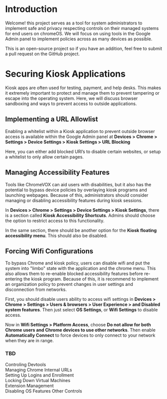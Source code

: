 <link rel="stylesheet" href="style.css">

# Introduction
Welcome! this project serves as a tool for system administrators to implement safe and privacy respecting controls on their managed systems for end users on chromeOS. We will focus on using tools in the Google Admin panel to implement policies across as many devices as possible.

This is an open-source project so if you have an addition, feel free to submit a pull request on the GitHub project. 

# Securing Kiosk Applications
Kiosk apps are often used for testing, payment, and help desks. This makes it extremely important to protect and manage them to prevent tampering or escape into the operating system. Here, we will discuss browser sandboxing and ways to prevent access to outside applications. 

## Implementing a URL Allowlist
Enabling a whitelist within a Kiosk application to prevent outside browser access is available within the Google Admin panel at **Devices > Chrome > Settings > Device Settings > Kiosk Settings > URL Blocking**

Here, you can either add blocked URl’s to disable certain websites, or setup a whitelist to only allow certain pages. 

## Managing Accessibility Features
Tools like ChromeVOX can aid users with disabilities, but it also has the potential to bypass device policies by overlaying kiosk programs and launching webpages. Because of this, administrators should consider managing or disabling accessibility features during kiosk sessions.

In **Devices > Chrome > Settings > Device Settings > Kiosk Settings**, there is a section called **Kiosk Accessibility Shortcuts**. Admins should choose the option to restrict access to this functionality. 

In the same section, there should be another option for the **Kiosk floating accessibility menu**. This should also be disabled. 

## Forcing Wifi Configurations 

To bypass Chrome and kiosk policy, users can disable wifi and put the system into "limbo" state with the application and the chrome menu. This also allows them to re-enable blocked accessibility features before re-entering the kiosk program. Because of this, it is recommend to implement an organization policy to prevent changes in user settings and disconnection from networks.

First, you should disable users ability to access wifi settings in **Devices > Chrome > Settings > Users & browsers > User Experience > and Disabled system features**. Then just select **OS Settings**, or **Wifi Settings** to disable access. 

Now in **Wifi Settings > Platform Access**, choose **Do not allow for both Chrome users and Chrome devices to use other networks**. Then enable **Automatically Connect** to force devices to only connect to your network when they are in range.

### TBD
Controling Devtools
<br>
Managing Chrome Internal URLs
<br>
Setting Up Logins and Enrollment 
<br>
Locking Down Virtual Machines
<br>
Extension Management
<br>
Disabling OS Features 
Other Controls 
